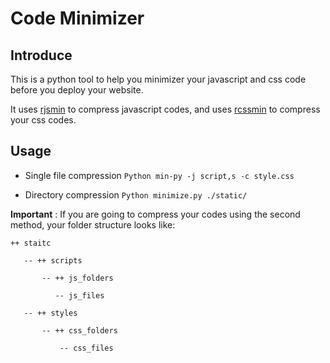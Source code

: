 # Code Minimizer

## Introduce

 This is a python tool to help you minimizer your javascript and css code before you deploy your website.

 It uses [rjsmin](http://opensource.perlig.de/rjsmin/) to compress javascript codes, and uses [rcssmin](http://opensource.perlig.de/rcssmin) to compress your css codes.

## Usage

  * Single file compression
    `Python min-py -j script,s -c style.css`

  * Directory compression
    `Python minimize.py ./static/ `

__Important__ : If you are going to compress your codes using the second method, your folder structure looks like:

    ++ staitc

       -- ++ scripts

           -- ++ js_folders

              -- js_files

       -- ++ styles

           -- ++ css_folders

               -- css_files
